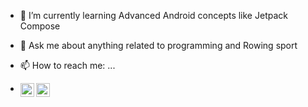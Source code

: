 <!-- ### Hi there 👋
 -->
<!--- 🔭 I’m currently working on my diplom work [GodOfRowingAnalytics](https://github.com/Bzahov98/GodOfRowingAnalytics). -->
- 🌱 I’m currently learning Advanced Android concepts like Jetpack Compose
<!-- - 👯 I’m looking to collaborate on ... -->
<!-- - 🤔 I’m looking for help with ... -->
- 💬 Ask me about anything related to programming and Rowing sport
<!-- - ⚡ Fun fact: Programmer + Rower = combination  -->
- 📫 How to reach me: ...
<!-- - 😄 Pronouns: ... -->
<!-- -->
* [<img align="left" alt="Bzahov98 | DevTo" width="22px" src="https://cdn.jsdelivr.net/npm/simple-icons@3.13.0/icons/dev-dot-to.svg" />][devto]
  [<img align="left" alt="Bzahov98 | LinkedIn" width="22px" src="https://cdn.jsdelivr.net/npm/simple-icons@v3/icons/linkedin.svg" />][linkedin]
<!-- [<img align="left" alt="Aseem Wangoo | BMC" width="22px" src="https://cdn.jsdelivr.net/npm/simple-icons@3.13.0/icons/buymeacoffee.svg" />][bmc] -->
<br>

<!-- ---
 -->
<!-- ![](https://github-readme-stats.vercel.app/api?username=Bzahov98&count_private=true&theme=default&show_icons=true) -->

[devto]: https://dev.to/Bzahov98
<!-- [bmc]: https://www.buymeacoffee.com/aseemwangoo/posts -->
[linkedin]: https://www.linkedin.com/in/Bzahov98/
